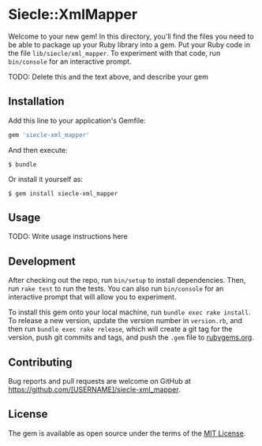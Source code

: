 # Siecle::XmlMapper

Welcome to your new gem! In this directory, you'll find the files you need to be able to package up your Ruby library into a gem. Put your Ruby code in the file `lib/siecle/xml_mapper`. To experiment with that code, run `bin/console` for an interactive prompt.

TODO: Delete this and the text above, and describe your gem

## Installation

Add this line to your application's Gemfile:

```ruby
gem 'siecle-xml_mapper'
```

And then execute:

    $ bundle

Or install it yourself as:

    $ gem install siecle-xml_mapper

## Usage

TODO: Write usage instructions here

## Development

After checking out the repo, run `bin/setup` to install dependencies. Then, run `rake test` to run the tests. You can also run `bin/console` for an interactive prompt that will allow you to experiment.

To install this gem onto your local machine, run `bundle exec rake install`. To release a new version, update the version number in `version.rb`, and then run `bundle exec rake release`, which will create a git tag for the version, push git commits and tags, and push the `.gem` file to [rubygems.org](https://rubygems.org).

## Contributing

Bug reports and pull requests are welcome on GitHub at https://github.com/[USERNAME]/siecle-xml_mapper.

## License

The gem is available as open source under the terms of the [MIT License](https://opensource.org/licenses/MIT).
